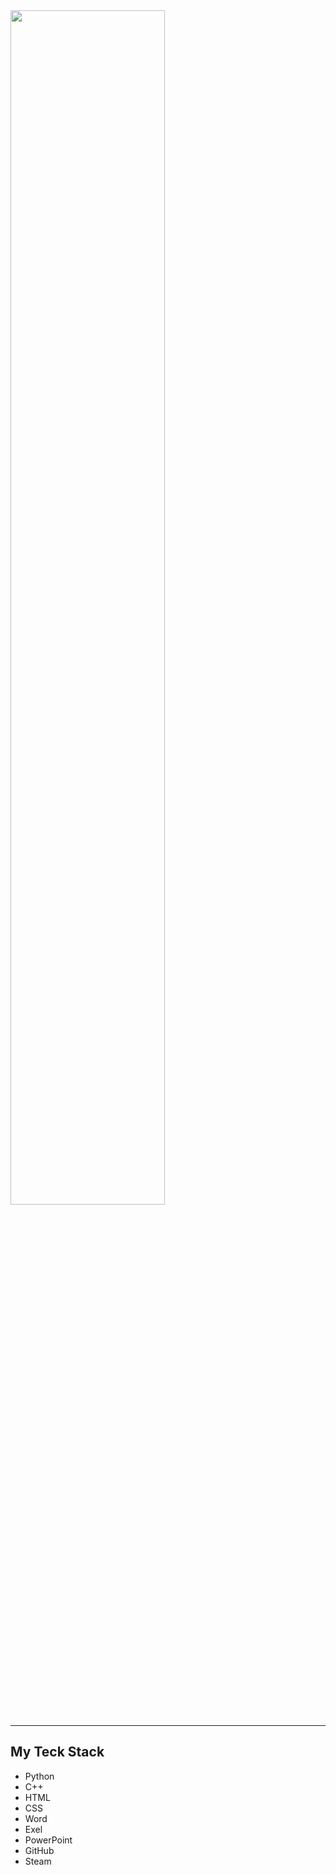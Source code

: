 <img src="https://readme-typing-svg.demolab.com?font=Inconsolata&size=70&duration=4000&pause=300&color=F8F9FA&center=true&multiline=true&repeat=false&random=false&weight=1600&height=240&lines=Hello,+I'm+Moskvin+Ivan;I'm+a+first+year+student+Irkutsk+State+University" width="70%" />
<hr>

## My Teck Stack

- Python
- C++
- HTML
- CSS
- Word
- Exel
- PowerPoint
- GitHub
- Steam
